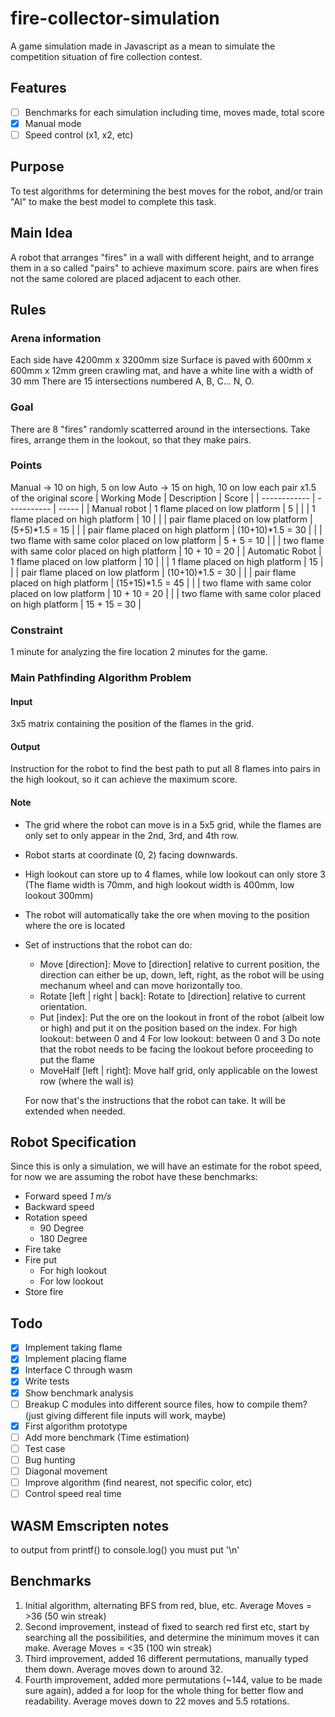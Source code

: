 # fire-collector-simulation
A game simulation made in Javascript as a mean to simulate the competition situation of fire 
collection contest.

## Features
- [ ] Benchmarks for each simulation
    including time, moves made, total score
- [x] Manual mode
- [ ] Speed control (x1, x2, etc)

## Purpose
To test algorithms for determining the best moves for the robot, and/or train
"AI" to make the best model to complete this task.

## Main Idea
A robot that arranges "fires" in a wall with different height, and to arrange
them in a so called "pairs" to achieve maximum score.
pairs are when fires not the same colored are placed adjacent to each other.

## Rules
### Arena information
Each side have 4200mm x 3200mm size
Surface is paved with 600mm x 600mm x 12mm green crawling mat, and have a white line with a width of 30 mm
There are 15 intersections numbered A, B, C... N, O.

### Goal
There are 8 "fires" randomly scatterred around in the intersections.
Take fires, arrange them in the lookout, so that they make pairs.

### Points
Manual -> 10 on high, 5 on low 
Auto -> 15 on high, 10 on low
each pair x1.5 of the original score
| Working Mode | Description | Score |
| ------------ | ----------- | ----- |
| Manual robot | 1 flame placed on low platform | 5 |
| | 1 flame placed on high platform | 10 |
| | pair flame placed on low platform | (5+5)*1.5 = 15 |
| | pair flame placed on high platform | (10+10)*1.5 = 30 |
| | two flame with same color placed on low platform | 5 + 5 = 10 |
| | two flame with same color placed on high platform | 10 + 10 = 20 |
| Automatic Robot | 1 flame placed on low platform | 10 |
| | 1 flame placed on high platform | 15 |
| | pair flame placed on low platform | (10+10)*1.5 = 30 |
| | pair flame placed on high platform | (15+15)*1.5 = 45 |
| | two flame with same color placed on low platform | 10 + 10 = 20 |
| | two flame with same color placed on high platform | 15 + 15 = 30 |

### Constraint
1 minute for analyzing the fire location
2 minutes for the game.

### Main Pathfinding Algorithm Problem
#### Input
3x5 matrix containing the position of the flames in the grid.
#### Output
Instruction for the robot to find the best path to put all 8 flames into pairs
in the high lookout, so it can achieve the maximum score.
#### Note
- The grid where the robot can move is in a 5x5 grid, while the flames are only
  set to only appear in the 2nd, 3rd, and 4th row.
- Robot starts at coordinate (0, 2) facing downwards.
- High lookout can store up to 4 flames, while low lookout can only store 3 (The
flame width is 70mm, and high lookout width is 400mm, low lookout 300mm)
- The robot will automatically take the ore when moving to the position where
the ore is located
- Set of instructions that the robot can do:
    - Move [direction]: Move to [direction] relative to current position, the
    direction can either be up, down, left, right, as the robot will be using
    mechanum wheel and can move horizontally too.
    - Rotate [left | right | back]: Rotate to [direction] relative to current orientation.
    - Put [index]: Put the ore on the lookout in front of the robot (albeit low
    or high) and put it on the position based on the index.
    For high lookout: between 0 and 4
    For low lookout: between 0 and 3
    Do note that the robot needs to be facing the lookout before proceeding to
    put the flame
    - MoveHalf [left | right]: Move half grid, only applicable on the lowest row
    (where the wall is)
    
    For now that's the instructions that the robot can take. It will be extended
    when needed.

## Robot Specification
Since this is only a simulation, we will have an estimate for the robot speed,
for now we are assuming the robot have these benchmarks:
- Forward speed *1 m/s*
- Backward speed
- Rotation speed
    - 90 Degree
    - 180 Degree
- Fire take
- Fire put
    - For high lookout
    - For low lookout
- Store fire

## Todo
- [x] Implement taking flame
- [x] Implement placing flame
- [x] Interface C through wasm
- [x] Write tests
- [x] Show benchmark analysis
- [ ] Breakup C modules into different source files, how to compile them? (just
giving different file inputs will work, maybe)
- [x] First algorithm prototype
- [ ] Add more benchmark (Time estimation)
- [ ] Test case
- [ ] Bug hunting
- [ ] Diagonal movement
- [ ] Improve algorithm (find nearest, not specific color, etc)
- [ ] Control speed real time

## WASM Emscripten notes
to output from printf() to console.log() you must put '\n'

## Benchmarks
1. Initial algorithm, alternating BFS from red, blue, etc.
   Average Moves = >36 (50 win streak)
2. Second improvement, instead of fixed to search red first etc, start by
   searching all the possibilities, and determine the minimum moves it can make.
   Average Moves = <35 (100 win streak)
3. Third improvement, added 16 different permutations, manually typed them down.
   Average moves down to around 32.
4. Fourth improvement, added more permutations (~144, value to be made sure again), added a for loop for the    whole thing for better flow and readability. Average moves down to 22 moves and 5.5 rotations.
